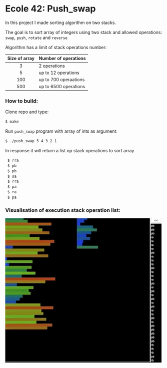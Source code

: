 # Ecole 42: Push_swap

In this project I made sorting algorithm on two stacks. 

The goal is to sort array of integers using two stack and allowed operations: `swap`, `push`, `rotate` and `reverse`

Algorithm has a limit of stack operations number:

| Size of array | Number of operations |
| :---: | --- |
| 3 | 2 operations |
| 5 | up to 12 operations |
| 100 | up to 700 operaations |
| 500 | up to 6500 operations |

### How to build:

Clone repo and type:

```Bash
$ make
```
Run `push_swap` program with array of ints as argument:

```Bash
$ ./push_swap 5 4 3 2 1
```

In response it will return a list op stack operations to sort array

```Bash
 $ rra
 $ pb
 $ pb
 $ sa
 $ rra
 $ pa
 $ ra
 $ pa
```

### Visualisation of execution stack operation list:

<img src="./visualizer.gif" width="500" alt="vizualize">
